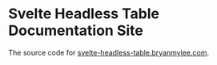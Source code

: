 # Svelte Headless Table Documentation Site

The source code for [svelte-headless-table.bryanmylee.com](https://svelte-headless-table.bryanmylee.com).
